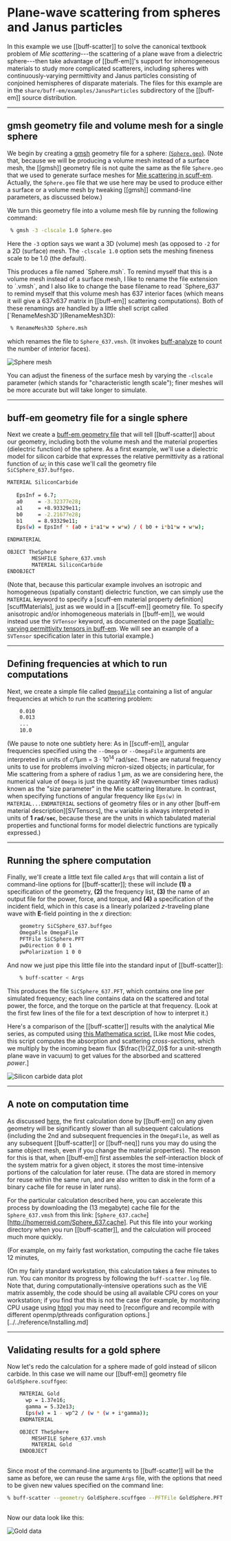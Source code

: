 # Plane-wave scattering from spheres and Janus particles

In this example we use [[buff-scatter]] to solve the canonical textbook
problem of *Mie scattering*---the scattering of a plane wave
from a dielectric sphere---then take advantage of [[buff-em]]'s
support for inhomogeneous materials to study more complicated
scatterers, including spheres with continuously-varying permittivity
and Janus particles consisting of conjoined hemispheres of
disparate materials. The files for this example are in the 
`share/buff-em/examples/JanusParticles` subdirectory of the 
[[buff-em]] source distribution.

--------------------------------------------------
## <span class="SC">gmsh</span> geometry file and volume mesh for a single sphere

We begin by creating a 
[<span class="SC">gmsh</span>](http://geuz.org/gmsh) 
geometry file for a sphere: [(`Sphere.geo`)](Sphere.geo).
(Note that, because we will be producing a volume mesh instead 
of a surface mesh, the [[gmsh]] geometry file is not quite
the same as the file `Sphere.geo` that we used to 
generate surface meshes for 
[Mie scattering in <span class="SC">scuff-em</span>][scuffMie].
Actually, the `Sphere.geo` file that we use here may be used
to produce either a surface or a volume mesh by tweaking 
[[gmsh]] command-line parameters, as discussed below.)

We turn this geometry file into a volume mesh 
file by running the following command:

````bash
 % gmsh -3 -clscale 1.0 Sphere.geo
````

Here the `-3` option says we want a 3D (volume) mesh (as opposed
to `-2` for a 2D (surface) mesh. The `-clscale 1.0` option
sets the meshing fineness scale to be 1.0 (the default).

<a name="RenameMesh3D">
This produces a file named `Sphere.msh`. To remind
myself that this is a volume mesh instead of a surface mesh, I
like to rename the file extension to `.vmsh`, and I also like
to change the base filename to read `Sphere_637` to remind 
myself that this volume mesh has 637 interior faces (which
means it will give a 637x637 matrix in [[buff-em]] scattering
computations). Both of these renamings are handled by a 
little shell script called [`RenameMesh3D`](RenameMesh3D):

````bash
 % RenameMesh3D Sphere.msh 
````

which renames the file to `Sphere_637.vmsh`. (It invokes
[<span class="SC">buff-analyze</span>][buffAnalyze] to 
count the number of interior faces).

![Sphere mesh](Sphere_637.png)

You can adjust the fineness of the surface mesh by varying 
the `-clscale` parameter (which stands for "characteristic 
length scale"); finer meshes will be more accurate 
but will take longer to simulate.

--------------------------------------------------
## <span class="SC">buff-em</span> geometry file for a single sphere

Next we create a 
[<span class="SC">buff-em</span> geometry file][buffGeometries] 
that will tell [[buff-scatter]] about our geometry, including both 
the volume mesh and the material properties (dielectric function) 
of the sphere. As a first example, we'll use a dielectric model for
silicon carbide that expresses the relative permittivity as a
rational function of $\omega$; in this case we'll call the
geometry file `SiCSphere_637.buffgeo.`

````bash 
MATERIAL SiliconCarbide
   
   EpsInf = 6.7;
   a0     = -3.32377e28;
   a1     = +8.93329e11;
   b0     = -2.21677e28;
   b1     = 8.93329e11;
   Eps(w) = EpsInf * (a0 + i*a1*w + w*w) / ( b0 + i*b1*w + w*w);

ENDMATERIAL 

OBJECT TheSphere
        MESHFILE Sphere_637.vmsh
        MATERIAL SiliconCarbide
ENDOBJECT
````

(Note that, because this particular example involves an isotropic
and homogeneous (spatially constant) dielectric function, we
can simply use the `MATERIAL` keyword to specify a 
[<span class="SC">scuff-em</span> material property definition][scuffMaterials],
just as we would in a [[scuff-em]] geometry file. To specify
anisotropic and/or inhomogeneous materials in [[buff-em]], 
we would instead use the `SVTensor` keyword, as documented on 
the page 
[Spatially-varying permittivity tensors in <span class="SC">buff-em</span>][buffMaterials].
We will see an example of a `SVTensor` specification later
in this tutorial example.)

--------------------------------------------------
## Defining frequencies at which to run computations

Next, we create a simple file called
[`OmegaFile`](OmegaFile) containing a
list of angular frequencies at which to run the scattering problem:

````bash
    0.010
    0.013
    ...
    10.0
````

(We pause to note one subtlety here: As in [[scuff-em]],
angular frequencies specified 
using the `--Omega` or `--OmegaFile` arguments are interpreted in 
units of $c / 1 \mu$m = $3\cdot 10^{14}$ rad/sec.
These are natural 
frequency units to use for problems involving micron-sized objects; 
in particular, for Mie scattering from a sphere of radius 1 μm, as 
we are considering here, the numerical value of `Omega` is just the 
quantity $kR$ (wavenumber times radius) known as the 
"size parameter" in the Mie scattering literature. In contrast, 
when specifying functions of angular frequency like `Eps(w)` in 
`MATERIAL...ENDMATERIAL` sections of geometry files or in any other 
[<span class="SC">buff-em</span> material description][SVTensors], 
the `w` variable 
is always interpreted in units of **1 `rad/sec`**, because these are
the units in which tabulated material properties and functional forms
for model dielectric functions are typically expressed.)

--------------------------------------------------
## Running the sphere computation

Finally, we'll create a little text file called `Args` that will contain
a list of command-line options for [[buff-scatter]]; these will include
**(1)** a specification of the geometry, **(2)** the frequency list,
**(3)** the name of an output file for the power, force, and torque,
and **(4)** a specification of the incident field, which in
this case is a linearly polarized *z*-traveling plane wave
with **E**-field pointing in the *x* direction:

````bash
    geometry SiCSphere_637.buffgeo
    OmegaFile OmegaFile
    PFTFile SiCSphere.PFT
    pwDirection 0 0 1
    pwPolarization 1 0 0
````

And now we just pipe this little file into the standard input of [[buff-scatter]]:

````bash
    % buff-scatter < Args 
````

This produces the file `SiCSphere_637.PFT`, which contains one line
per simulated frequency; each line contains data on the scattered
and total power, the force, and the torque on the particle at that
frequency. (Look at the first few lines of the file for a text description
of how to interpret it.)

Here's a comparison of the [[buff-scatter]] results with the
analytical Mie series, as computed
using [this Mathematica script.](Mie.math) [Like most Mie codes, 
this script computes the absorption and scattering *cross-sections*, 
which we multiply by the incoming beam flux ($\frac{1}{2Z_0}$ for a 
unit-strength plane wave in vacuum) to get values for the absorbed 
and scattered *power*.]

![Silicon carbide data plot](SiCData.png)

--------------------------------------------------
## A note on computation time

As discussed [here][ComputationTimeNote], the first 
calculation done by [[buff-em]] on any given geometry
will be significantly slower than all subsequent 
calculations (including the 2nd and subsequent
frequencies in the `OmegaFile`, as well as any 
subsequent [[buff-scatter]] or [[buff-neq]]
runs you may do using the same object mesh, even
if you change the material properties). The reason
for this is that, when [[buff-em]] first assembles
the self-interaction block of the system matrix for 
a given object, it stores the most time-intensive 
portions of the calculation for later reuse.
(The data are stored in memory for reuse within the
same run, and are also written to disk in the form of 
a binary cache file for reuse in later runs).

For the particular calculation described here,
you can accelerate this process by downloading the
(13 megabyte) cache file for the `Sphere_637.vmsh`
from this link: 
[`Sphere_637.cache`][http://homerreid.com/Sphere_637.cache].
Put this file into your working directory when you
run [[buff-scatter]], and the calculation
will proceed much more quickly. 

(For example, on my fairly fast workstation, computing
the cache file takes 12 minutes, 

(On my fairly standard workstation, this calculation
takes a few minutes to run. You can monitor its progress by
following the `buff-scatter.log` file. Note that, during
computationally-intensive operations such as the VIE matrix
assembly, the code should be using all available CPU cores
on your workstation; if you find that this is
not the case (for example, by monitoring CPU usage using
[<span class="SC">htop</span>](http://htop.sourceforge.net))
you may need to
[reconfigure and recompile with different openmp/pthreads configuration options.][../../reference/Installing.md]

--------------------------------------------------
## Validating results for a gold sphere

Now let's redo the calculation for a sphere made of gold
instead of silicon carbide.  In this case we will name our
[[buff-em]] geometry file `GoldSphere.scuffgeo`:

````bash
    MATERIAL Gold
      wp = 1.37e16;
      gamma = 5.32e13;
      Eps(w) = 1 - wp^2 / (w * (w + i*gamma));
    ENDMATERIAL

    OBJECT TheSphere
        MESHFILE Sphere_637.vmsh
        MATERIAL Gold
    ENDOBJECT
    
````

Since most of the command-line arguments to [[buff-scatter]] will
be the same as before, we can reuse the same `Args` file, with the
options that need to be given new values specified on the command line:

````bash
% buff-scatter --geometry GoldSphere.scuffgeo --PFTFile GoldSphere.PFT < Args
    
````

Now our data look like this:

![Gold data](GoldData.png)

[buffGeometries]:                     ../../reference/Geometries.md
[buffMaterials]:                      ../../reference/SVTensors.md

[scuffMie]:                           http://homerreid.github.io/scuff-em-documentation/examples/MieScattering
[Pinwheels]:                          ../Pinwheels/Pinwheels.md
[buffAnalyze]:                        ../../applications/buff-analyze.md
[ComputationTimeNote]:                ../../reference/BuffvsSCUFF.md#Caching
